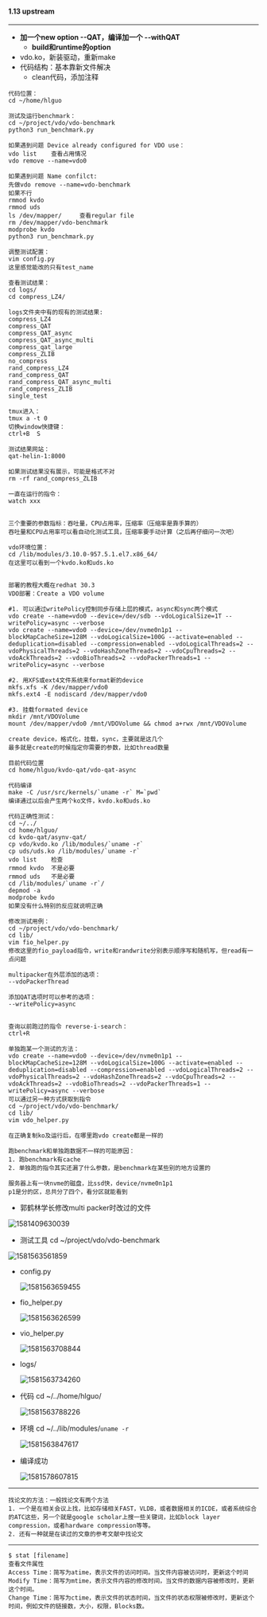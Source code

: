 #### 1.13 upstream

---

* **加一个new option --QAT，编译加一个 --withQAT**
  * **build和runtime的option**
* vdo.ko，新装驱动，重新make
* 代码结构：基本靠新文件解决
  * clean代码，添加注释

```
代码位置：
cd ~/home/hlguo

测试及运行benchmark：
cd ~/project/vdo/vdo-benchmark
python3 run_benchmark.py

如果遇到问题 Device already configured for VDO use：
vdo list	查看占用情况
vdo remove --name=vdo0

如果遇到问题 Name confilct:
先做vdo remove --name=vdo-benchmark
如果不行
rmmod kvdo
rmmod uds
ls /dev/mapper/ 	查看regular file
rm /dev/mapper/vdo-benchmark
modprobe kvdo
python3 run_benchmark.py

调整测试配置：
vim config.py
这里感觉能改的只有test_name

查看测试结果：
cd logs/
cd compress_LZ4/

logs文件夹中有的现有的测试结果:
compress_LZ4
compress_QAT
compress_QAT_async
compress_QAT_async_multi
compress_qat_large
compress_ZLIB
no_compress
rand_compress_LZ4
rand_compress_QAT
rand_compress_QAT_async_multi
rand_compress_ZLIB
single_test

tmux进入：
tmux a -t 0
切换window快捷键：
ctrl+B  S

测试结果网站：
qat-helin-1:8000

如果测试结果没有展示，可能是格式不对
rm -rf rand_compress_ZLIB

一直在运行的指令：
watch xxx


三个重要的参数指标：吞吐量，CPU占用率，压缩率（压缩率是靠手算的）
吞吐量和CPU占用率可以看自动化测试工具，压缩率要手动计算（之后再仔细问一次吧）

vdo环境位置：
cd /lib/modules/3.10.0-957.5.1.el7.x86_64/
在这里可以看到一个kvdo.ko和uds.ko


部署的教程大概在redhat 30.3
VDO部署：Create a VDO volume

#1. 可以通过writePolicy控制同步存储上层的模式，async和sync两个模式
vdo create --name=vdo0 --device=/dev/sdb --vdoLogicalSize=1T --writePolicy=async --verbose
vdo create --name=vdo0 --device=/dev/nvme0n1p1 --blockMapCacheSize=128M --vdoLogicalSize=100G --activate=enabled --deduplication=disabled --compression=enabled --vdoLogicalThreads=2 --vdoPhysicalThreads=2 --vdoHashZoneThreads=2 --vdoCpuThreads=2 --vdoAckThreads=2 --vdoBioThreads=2 --vdoPackerThreads=1 --writePolicy=async --verbose

#2. 用XFS或ext4文件系统来format新的device
mkfs.xfs -K /dev/mapper/vdo0
mkfs.ext4 -E nodiscard /dev/mapper/vdo0

#3. 挂载formated device
mkdir /mnt/VDOVolume
mount /dev/mapper/vdo0 /mnt/VDOVolume && chmod a+rwx /mnt/VDOVolume

create device，格式化，挂载，sync，主要就是这几个
最多就是create的时候指定你需要的参数，比如thread数量

目前代码位置
cd home/hlguo/kvdo-qat/vdo-qat-async

代码编译
make -C /usr/src/kernels/`uname -r` M=`pwd`
编译通过以后会产生两个ko文件，kvdo.ko和uds.ko

代码正确性测试：
cd ~/../
cd home/hlguo/
cd kvdo-qat/asynv-qat/
cp vdo/kvdo.ko /lib/modules/`uname -r`
cp uds/uds.ko /lib/modules/`uname -r`
vdo list 	检查
rmmod kvdo	不是必要
rmmod uds	不是必要
cd /lib/modules/`uname -r`/
depmod -a
modprobe kvdo
如果没有什么特别的反应就说明正确

修改测试用例：
cd ~/project/vdo/vdo-benchmark/
cd lib/
vim fio_helper.py
修改这里的fio_payload指令，write和randwrite分别表示顺序写和随机写，但read有一点问题

multipacker在外层添加的选项：
--vdoPackerThread

添加QAT选项时可以参考的选项：
--writePolicy=async


查询以前跑过的指令 reverse-i-search：
ctrl+R

单独跑某一个测试的方法：
vdo create --name=vdo0 --device=/dev/nvme0n1p1 --blockMapCacheSize=128M --vdoLogicalSize=100G --activate=enabled --deduplication=disabled --compression=enabled --vdoLogicalThreads=2 --vdoPhysicalThreads=2 --vdoHashZoneThreads=2 --vdoCpuThreads=2 --vdoAckThreads=2 --vdoBioThreads=2 --vdoPackerThreads=1 --writePolicy=async --verbose
可以通过另一种方式获取到指令
cd ~/project/vdo/vdo-benchmark/
cd lib/
vim vdo_helper.py

在正确复制ko及运行后，在哪里跑vdo create都是一样的

跑benchmark和单独跑数据不一样的可能原因：
1. 跑benchmark有cache
2. 单独跑的指令其实还漏了什么参数，是benchmark在某些别的地方设置的

服务器上有一块nvme的磁盘，比ssd快，device/nvme0n1p1
p1是分的区，总共分了四个，看分区就能看到
```

* 郭鹤林学长修改multi packer时改过的文件

![1581409630039](img/1581409630039.png)

* 测试工具 cd ~/project/vdo/vdo-benchmark

![1581563561859](img/1581563561859.png)

* config.py

  ![1581563659455](img/1581563659455.png)

* fio_helper.py

  ![1581563626599](img/1581563626599.png)

* vio_helper.py

  ![1581563708844](img/1581563708844.png)

* logs/

  ![1581563734260](img/1581563734260.png)

* 代码 cd ~/../home/hlguo/

  ![1581563788226](img/1581563788226.png)

* 环境 cd ~/../lib/modules/`uname -r`

  ![1581563847617](img/1581563847617.png)

* 编译成功

  ![1581578607815](img/1581578607815.png)



---



```
找论文的方法：一般找论文有两个方法
1. 一个是在相关会议上找，比如存储相关FAST，VLDB，或者数据相关的ICDE，或者系统综合的ATC这些，另一个就是google scholar上搜一些关键词，比如block layer compression，或者hardware compression等等。
2. 还有一种就是在读过的文章的参考文献中找论文
```



---



```
$ stat [filename]
查看文件属性
Access Time：简写为atime，表示文件的访问时间。当文件内容被访问时，更新这个时间 
Modify Time：简写为mtime，表示文件内容的修改时间，当文件的数据内容被修改时，更新这个时间。 
Change Time：简写为ctime，表示文件的状态时间，当文件的状态权限被修改时，更新这个时间，例如文件的链接数，大小，权限，Blocks数。
```

